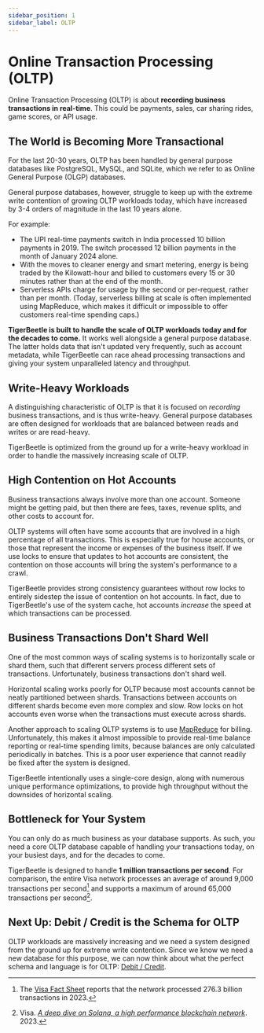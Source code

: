 ```yaml
---
sidebar_position: 1
sidebar_label: OLTP
---
```


# Online Transaction Processing (OLTP)

Online Transaction Processing (OLTP) is about **recording business transactions in real-time**. This
could be payments, sales, car sharing rides, game scores, or API usage.

## The World is Becoming More Transactional

For the last 20-30 years, OLTP has been handled by general purpose databases like PostgreSQL, MySQL,
and SQLite, which we refer to as Online General Purpose (OLGP) databases.

General purpose databases, however, struggle to keep up with the extreme write contention of growing
OLTP workloads today, which have increased by 3-4 orders of magnitude in the last 10 years alone.

For example:

- The UPI real-time payments switch in India processed 10 billion payments in 2019. The switch
  processed 12 billion payments in the month of January 2024 alone.
- With the moves to cleaner energy and smart metering, energy is being traded by the Kilowatt-hour
  and billed to customers every 15 or 30 minutes rather than at the end of the month.
- Serverless APIs charge for usage by the second or per-request, rather than per month. (Today,
  serverless billing at scale is often implemented using MapReduce, which makes it difficult or
  impossible to offer customers real-time spending caps.)

**TigerBeetle is built to handle the scale of OLTP workloads today and for the decades to come.** It
works well alongside a general purpose database. The latter holds data that isn't updated very
frequently, such as account metadata, while TigerBeetle can race ahead processing transactions and
giving your system unparalleled latency and throughput.

## Write-Heavy Workloads

A distinguishing characteristic of OLTP is that it is focused on _recording_ business transactions,
and is thus write-heavy. General purpose databases are often designed for workloads that are
balanced between reads and writes or are read-heavy.

TigerBeetle is optimized from the ground up for a write-heavy workload in order to handle the
massively increasing scale of OLTP.

## High Contention on Hot Accounts

Business transactions always involve more than one account. Someone might be getting paid, but then
there are fees, taxes, revenue splits, and other costs to account for.

OLTP systems will often have some accounts that are involved in a high percentage of all
transactions. This is especially true for house accounts, or those that represent the income or
expenses of the business itself. If we use locks to ensure that updates to hot accounts are
consistent, the contention on those accounts will bring the system's performance to a crawl.

TigerBeetle provides strong consistency guarantees without row locks to entirely sidestep the issue
of contention on hot accounts. In fact, due to TigerBeetle's use of the system cache, hot accounts
_increase_ the speed at which transactions can be processed.

## Business Transactions Don't Shard Well

One of the most common ways of scaling systems is to horizontally scale or shard them, such that
different servers process different sets of transactions. Unfortunately, business transactions don't
shard well.

Horizontal scaling works poorly for OLTP because most accounts cannot be neatly partitioned between
shards. Transactions between accounts on different shards become even more complex and slow. Row
locks on hot accounts even worse when the transactions must execute across shards.

Another approach to scaling OLTP systems is to use
[MapReduce](https://en.wikipedia.org/wiki/MapReduce) for billing. Unfortunately, this makes it
almost impossible to provide real-time balance reporting or real-time spending limits, because
balances are only calculated periodically in batches. This is a poor user experience that cannot
readily be fixed after the system is designed.

TigerBeetle intentionally uses a single-core design, along with numerous unique performance
optimizations, to provide high throughput without the downsides of horizontal scaling.

## Bottleneck for Your System

You can only do as much business as your database supports. As such, you need a core OLTP database
capable of handling your transactions today, on your busiest days, and for the decades to come.

TigerBeetle is designed to handle **1 million transactions per second**. For comparison, the entire
Visa network processes an average of around 9,000 transactions per second[^1] and supports a maximum
of around 65,000 transactions per second[^2].

[^1]:
    The
    [Visa Fact Sheet](https://usa.visa.com/dam/VCOM/global/about-visa/documents/aboutvisafactsheet.pdf)
    reports that the network processed 276.3 billion transactions in 2023.

[^2]:
    Visa.
    [_A deep dive on Solana, a high performance blockchain network_](https://usa.visa.com/solutions/crypto/deep-dive-on-solana.html). 2023.

## Next Up: Debit / Credit is the Schema for OLTP

OLTP workloads are massively increasing and we need a system designed from the ground up for extreme
write contention. Since we know we need a new database for this purpose, we can now think about what
the perfect schema and language is for OLTP: [Debit / Credit](./debit-credit.md).
